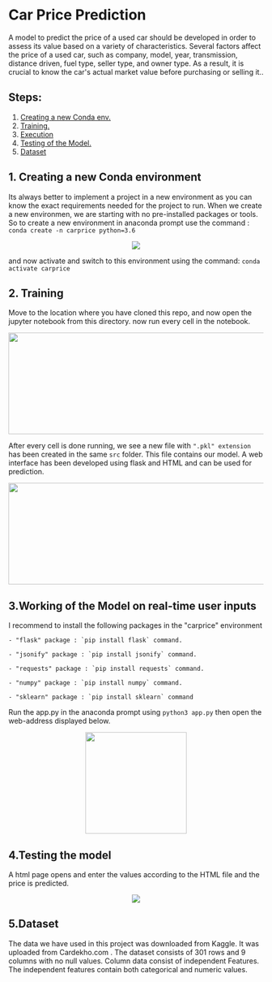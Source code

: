 # Car Price Prediction 

A model to predict the price of a used car should be developed in order to assess its value based on a variety of characteristics. Several factors affect the price of a used car, such as company, model, year, transmission, distance driven, fuel type, seller type, and owner type. As a result, it is crucial to know the car's actual market value before purchasing or selling it..

## Steps: 
 
1. [ Creating a new Conda env. ](#step1) 
2. [ Training. ](#step2)
3. [Execution](#step3)
4. [Testing of the Model.](#step4)
5. [Dataset](#dataset)

<a name="step1"></a>

## 1. Creating a new Conda environment

Its always better to implement a project in a new environment as you can know the exact requirements needed for the project to run. When we create a new environmen, we are starting with no pre-installed packages or tools. So to create a new environment in anaconda prompt use the command : `conda create -n carprice python=3.6`

<p align="center">
<img src="https://github.com/iyashk/Car-Price-Prediction/blob/main/images/Step_1.png?raw=true" />
</p>

and now activate and switch to this environment using the command: `conda activate carprice`

<a name="step2"></a>

## 2. Training

Move to the location where you have cloned this repo, and now open the jupyter notebook from this directory.
now run every cell in the notebook.

<p align="center">
<img src="https://github.com/iyashk/Car-Price-Prediction/blob/main/images/Step_2(1).png?raw=true" width="625" height="200" />
</p>

After every cell is done running, we see a new file with `".pkl" extension` has been created in the same `src` folder. This file contains our model. A web interface has been developed using flask and HTML and can be used for prediction.

<p align="center">
<img src="https://github.com/iyashk/Car-Price-Prediction/blob/main/images/Step_2(2).png?raw=true" width="625" height="200" />
</p>

<a name="step3"></a>

## 3.Working of the Model on real-time user inputs

I recommend to install the following packages in the "carprice" environment

    - "flask" package : `pip install flask` command.

    - "jsonify" package : `pip install jsonify` command.

    - "requests" package : `pip install requests` command.

    - "numpy" package : `pip install numpy` command.

    - "sklearn" package : `pip install sklearn` command

Run the app.py in the anaconda prompt using `python3 app.py` then open the web-address displayed below.

<p align="center">
<img src="https://github.com/iyashk/Car-Price-Prediction/blob/main/images/IMAGE.png?raw=true" height="200px" />
</p>

<a name="step4"></a>

## 4.Testing the model

A html page opens and enter the values according to the HTML file and the price is predicted.

<p align="center">
<img src="https://github.com/iyashk/Car-Price-Prediction/blob/main/images/img_2.png?raw=true"  />
</p>
<a name="dataset"></a>
 
## 5.Dataset

The data we have used in this project was downloaded from <a href = "https://www.kaggle.com/datasets/nehalbirla/vehicle-dataset-from-cardekho" style="text-decoration:none;" target="_blank"> Kaggle</a>. It was uploaded from Cardekho.com .
The dataset consists of 301 rows and 9 columns with no null values. Column data
consist of independent Features. The independent features contain both categorical and numeric
values.





